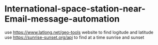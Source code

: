 # International-space-station-near-Email-message-automation
use https://www.latlong.net/geo-tools website to find logitude and latitude
use https://sunrise-sunset.org/api to find at a time sunrise and sunset

